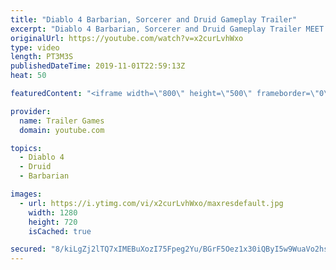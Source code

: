 ```yaml
---
title: "Diablo 4 Barbarian, Sorcerer and Druid Gameplay Trailer"
excerpt: "Diablo 4 Barbarian, Sorcerer and Druid Gameplay Trailer MEET YOUR MAKER Lilith has returned to Santuary, summoned by a dark ritual after eons in exile."
originalUrl: https://youtube.com/watch?v=x2curLvhWxo
type: video
length: PT3M3S
publishedDateTime: 2019-11-01T22:59:13Z
heat: 50

featuredContent: "<iframe width=\"800\" height=\"500\" frameborder=\"0\" src=\"https://www.youtube.com/embed/x2curLvhWxo\" allow=\"accelerometer; autoplay; encrypted-media; gyroscope; picture-in-picture\" allowfullscreen></iframe>"

provider:
  name: Trailer Games
  domain: youtube.com

topics:
  - Diablo 4
  - Druid
  - Barbarian

images:
  - url: https://i.ytimg.com/vi/x2curLvhWxo/maxresdefault.jpg
    width: 1280
    height: 720
    isCached: true

secured: "8/kiLgZj2lTQ7xIMEBuXozI75Fpeg2Yu/BGrF5Oez1x30iQByI5w9WuaVo2hscYPVt+KOrodWEdlyP9L875hi4FqOVNqqiplWFm4qIUONwtQso5WKMrJRSSQRFQKto7ohujHKvt76lokUNSFrmvEZOkQL0qwit5bwEvEqegxeq87QQqa6nSz3p5g/4nnOiEQBk+VdRyvp2QWqgoth6GMosREmq6MoGzaFJ/386gylmrdjelCmv4ZMTOJi01o9MS4LnyLJUwOFlw82bbhgx6mhqJ+8gObvTWA+rZINDapU3yLyxyzu4ABhyducpg6vbr5laesEE3tp63S/YqdXqKyzJu0EwotxpnoUYaHRZIc+jXQivPJkXpdbptFp2L3Qw2LqBRbcLHx0irnuPPn5Zyzog==;lN3Gnu/6yXLG1CY1LDBW0w=="
---
```


